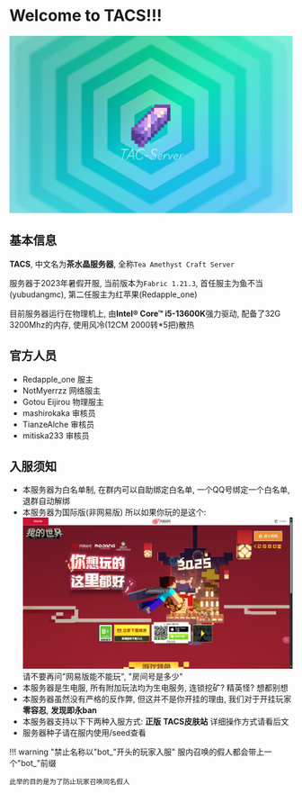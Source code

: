 # Welcome to TACS!!!
![TACS壁纸](./assets/wallpaper.png)

## 基本信息

**TACS**, 中文名为**茶水晶服务器**, 全称``Tea Amethyst Craft Server``

服务器于2023年暑假开服, 当前版本为``Fabric 1.21.3``, 首任服主为鱼不当(yubudangmc), 第二任服主为红苹果(Redapple_one)

目前服务器运行在物理机上, 由**Intel® Core™ i5-13600K**强力驱动, 配备了32G 3200Mhz的内存, 使用风冷(12CM 2000转*5把)散热

## 官方人员
* Redapple_one 服主
* NotMyerrzz 网络服主
* Gotou Eijirou 物理服主
* mashirokaka 审核员
* TianzeAlche 审核员
* mitiska233 审核员

## 入服须知
- 本服务器为白名单制, 在群内可以自助绑定白名单, 一个QQ号绑定一个白名单, 退群自动解绑
- 本服务器为国际版(非网易版) 所以如果你玩的是这个:![网易版](./assets/wy.png) 请不要再问"网易版能不能玩", "房间号是多少"
- 本服务器是生电服, 所有附加玩法均为生电服务, 连锁挖矿? 精英怪? 想都别想
- 本服务器虽然没有严格的反作弊, 但这并不是你开挂的理由, 我们对于开挂玩家**零容忍**, **发现即永ban**
- 本服务器支持以下下两种入服方式: **正版** **TACS皮肤站** 详细操作方式请看后文
- 服务器种子请在服内使用/seed查看

!!! warning "禁止名称以"bot_"开头的玩家入服"
    服内召唤的假人都会带上一个"bot_"前缀

    此举的目的是为了防止玩家召唤同名假人